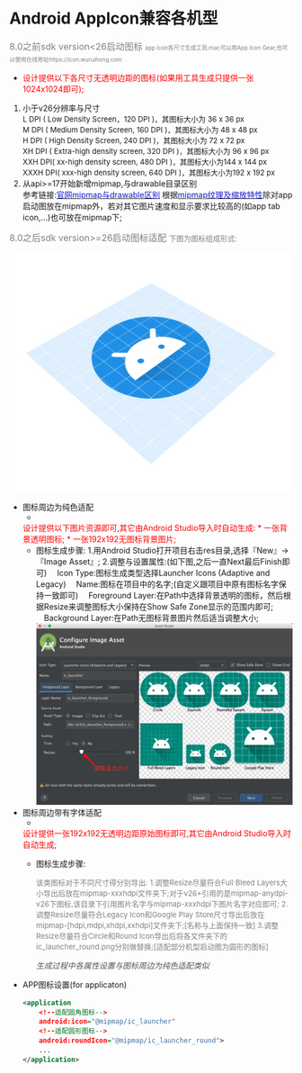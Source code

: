 # Android AppIcon兼容各机型
><font color=gray size=3>
8.0之前sdk version<26启动图标
<font size=1>app icon各尺寸生成工具:mac可以用App Icon Gear,也可以使用在线地址https://icon.wuruihong.com</font>
</font>

* <font color=red>设计提供以下各尺寸无透明边距的图标(如果用工具生成只提供一张1024x1024即可);</font>

1. 小于v26分辨率与尺寸</br>
<font size=2>L DPI ( Low Density Screen，120 DPI )，其图标大小为 36 x 36 px</font></br>
<font size=2>M DPI ( Medium Density Screen, 160 DPI )，其图标大小为 48 x 48 px</font></br>
<font size=2>H DPI ( High Density Screen, 240 DPI )，其图标大小为 72 x 72 px</font></br>
<font size=2>XH DPI ( Extra-high density screen, 320 DPI )，其图标大小为 96 x 96 px</font></br>
<font size=2>XXH DPI( xx-high density screen, 480 DPI )，其图标大小为144 x 144 px</font></br>
<font size=2>XXXH DPI( xxx-high density screen, 640 DPI )，其图标大小为192 x 192 px </font></br>
2. 从api>=17开始新增mipmap,与drawable目录区别</br>
参考链接:[<font color=#1515D1>官网mipmap与drawable区别</font>](https://www.jianshu.com/p/3b984405ad66)
根据[<font color=#1515D1>mipmap纹理及缩放特性</font>](https://www.jianshu.com/p/65376d181323)除对app启动图放在mipmap外，若对其它图片速度和显示要求比较高的(如app tab icon,...)也可放在mipmap下;

><font color=gray size=3>
8.0之后sdk version>=26启动图标适配
<font size=2>下图为图标组成形式:</font>
</font>

![](assets/15607080790764.jpg)

* 图标周边为纯色适配
    * <font color=red>
    设计提供以下图片资源即可,其它由Android Studio导入时自动生成:
        * 一张背景透明图标;
        * 一张192x192无图标背景图片;
    </font>
    * 图标生成步骤:
    1.用Android Studio打开项目右击res目录,选择『New』->『Image Asset』;
    2.调整与设置属性:(如下图,之后一直Next最后Finish即可)
    　Icon Type:图标生成类型选择Launcher Icons (Adaptive and Legacy)
    　Name:图标在项目中的名字;(自定义跟项目中原有图标名字保持一致即可)
    　Foreground Layer:在Path中选择背景透明的图标，然后根据Resize来调整图标大小保持在Show Safe Zone显示的范围内即可;
    　Background Layer:在Path无图标背景图片然后适当调整大小;
![](assets/15607081211365.jpg)
* 图标周边带有字体适配
    * <font color=red>
    设计提供一张192x192无透明边距原始图标即可,其它由Android Studio导入时自动生成;
    </font>
    * 图标生成步骤:
    
        ><font color=gray size=2>
        该类图标对于不同尺寸得分别导出:
        1.调整Resize尽量符合Full Bleed Layers大小导出后放在mipmap-xxxhdpi文件夹下;对于v26+引用的是mipmap-anydpi-v26下图标,该目录下引用图片名字与mipmap-xxxhdpi下图片名字对应即可;
        2.调整Resize尽量符合Legacy Icon和Google Play Store尺寸导出后放在mipmap-[hdpi,mdpi,xhdpi,xxhdpi]文件夹下;[名称与上面保持一致]
        3.调整Resize尽量符合Circle和Round Icon导出后将各文件夹下的ic_launcher_round.png分别做替换;[适配部分机型启动图为圆形的图标]
        </font>
        
        *<font color=#555555>生成过程中各属性设置与图标周边为纯色适配类似</font>*
* APP图标设置(for applicaton)
    ```xml
    <application
        <!--适配圆角图标-->
        android:icon="@mipmap/ic_launcher"
        <!--适配圆形图标-->
        android:roundIcon="@mipmap/ic_launcher_round">
        ...
    </application>
    ```